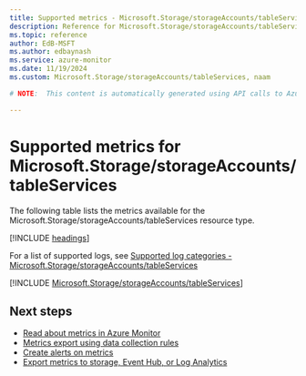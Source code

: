 ```yaml
---
title: Supported metrics - Microsoft.Storage/storageAccounts/tableServices
description: Reference for Microsoft.Storage/storageAccounts/tableServices metrics in Azure Monitor.
ms.topic: reference
author: EdB-MSFT
ms.author: edbaynash
ms.service: azure-monitor
ms.date: 11/19/2024
ms.custom: Microsoft.Storage/storageAccounts/tableServices, naam

# NOTE:  This content is automatically generated using API calls to Azure. Any edits made on these files will be overwritten in the next run of the script. 

---
```


  
# Supported metrics for Microsoft.Storage/storageAccounts/tableServices
  
The following table lists the metrics available for the Microsoft.Storage/storageAccounts/tableServices resource type.  
  
  
[!INCLUDE [headings](~/reusable-content/ce-skilling/azure/includes/azure-monitor/reference/metrics/metrics-headings.md)]  
  
  
  
For a list of supported logs, see [Supported log categories - Microsoft.Storage/storageAccounts/tableServices](../supported-logs/microsoft-storage-storageaccounts-tableservices-logs.md)  
  
 

[!INCLUDE [Microsoft.Storage/storageAccounts/tableServices](~/reusable-content/ce-skilling/azure/includes/azure-monitor/reference/metrics/microsoft-storage-storageaccounts-tableservices-metrics-include.md)]  



## Next steps

- [Read about metrics in Azure Monitor](/azure/azure-monitor/data-platform)
- [Metrics export using data collection rules](/azure/azure-monitor/essentials/data-collection-metrics)
- [Create alerts on metrics](/azure/azure-monitor/alerts/alerts-overview)
- [Export metrics to storage, Event Hub, or Log Analytics](/azure/azure-monitor/essentials/platform-logs-overview)
